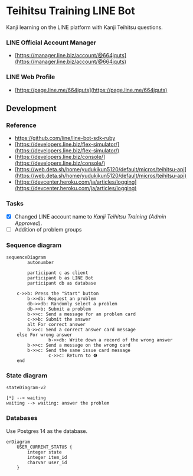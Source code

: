 # Teihitsu Training LINE Bot

Kanji learning on the LINE platform with Kanji Teihitsu questions.

### LINE Official Account Manager

- [https://manager.line.biz/account/@664jquts](https://manager.line.biz/account/@664jquts)

### LINE Web Profile

- [https://page.line.me/664jquts](https://page.line.me/664jquts)

## Development

### Reference 

- https://github.com/line/line-bot-sdk-ruby
- [https://developers.line.biz/flex-simulator/](https://developers.line.biz/flex-simulator/)
- [https://developers.line.biz/console/](https://developers.line.biz/console/)
- [https://web.deta.sh/home/yudukikun5120/default/micros/teihitsu-api](https://web.deta.sh/home/yudukikun5120/default/micros/teihitsu-api)
- [https://devcenter.heroku.com/ja/articles/logging](https://devcenter.heroku.com/ja/articles/logging)

### Tasks

- [x]  Changed LINE account name to _Kanji Teihitsu Training (Admin Approved)_.
- [ ]  Addition of problem groups

### Sequence diagram

```mermaid
sequenceDiagram
		autonumber

		participant c as client
		participant b as LINE Bot
		participant db as database

    c->>b: Press the "Start" button
		b->>db: Request an problem
		db->>db: Randomly select a problem
		db->>b: Submit a problem
		b->>c: Send a message for an problem card
		c->>b: Submit the answer
		alt For correct answer
        b->>c: Send a correct answer card message
    else For wrong answer
				b->>db: Write down a record of the wrong answer
        b->>c: Send a message on the wrong card
        b->>c: Send the same issue card message
				c->>c: Return to ❻
    end
```

### State diagram

```mermaid
stateDiagram-v2

[*] --> waiting
waiting --> waiting: answer the problem

```

### Databases

Use Postgres 14 as the database.

```mermaid
erDiagram
    USER_CURRENT_STATUS {
        integer state
        integer item_id
        charvar user_id
    }
```
